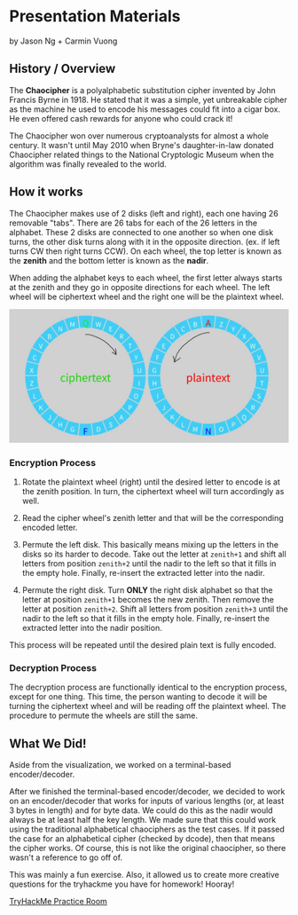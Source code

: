 # Presentation Materials
by Jason Ng + Carmin Vuong

## History / Overview
The <b>Chaocipher</b> is a polyalphabetic substitution cipher invented by John Francis Byrne in 1918. He stated that it was a simple, yet unbreakable cipher as the machine he used to encode his messages could fit into a cigar box. He even offered cash rewards for anyone who could crack it! 

The Chaocipher won over numerous cryptoanalysts for almost a whole century. It wasn't until May 2010 when Bryne's daughter-in-law donated Chaocipher related things to the National Cryptologic Museum when the algorithm was finally revealed to the world. 


## How it works
The Chaocipher makes use of 2 disks (left and right), each one having 26 removable "tabs". There are 26 tabs for each of the 26 letters in the alphabet. These 2 disks are connected to one another so when one disk turns, the other disk turns along with it in the opposite direction. (ex. if left turns CW then right turns CCW). On each wheel, the top letter is known as the <b>zenith</b> and the bottom letter is known as the <b>nadir</b>.

When adding the alphabet keys to each wheel, the first letter always starts at the zenith and they go in opposite directions for each wheel. The left wheel will be ciphertext wheel and the right one will be the plaintext wheel.

![title](images/1.JPG)

### Encryption Process
1. Rotate the plaintext wheel (right) until the desired letter to encode is at the zenith position. In turn, the ciphertext wheel will turn accordingly as well.

2. Read the cipher wheel's zenith letter and that will be the corresponding encoded letter. 

3. Permute the left disk. This basically means mixing up the letters in the disks so its harder to decode. Take out the letter at ```zenith+1``` and shift all letters from position ```zenith+2``` until the nadir to the left so that it fills in the empty hole. Finally, re-insert the extracted letter into the nadir.

4. Permute the right disk. Turn <b>ONLY</b> the right disk alphabet so that the letter at position ```zenith+1``` becomes the new zenith. Then remove the letter at position ```zenith+2```. Shift all letters from position ```zenith+3``` until the nadir to the left so that it fills in the empty hole. Finally, re-insert the extracted letter into the nadir position.

This process will be repeated until the desired plain text is fully encoded.

### Decryption Process
The decryption process are functionally identical to the encryption process, except for one thing. This time, the person wanting to decode it will be turning the ciphertext wheel and will be reading off the plaintext wheel. The procedure to permute the wheels are still the same. 


## What We Did! 
Aside from the visualization, we worked on a terminal-based encoder/decoder. 

After we finished the terminal-based encoder/decoder, we decided to work on an encoder/decoder that works for inputs of various lengths (or, at least 3 bytes in length) and for byte data. We could do this as the nadir would always be at least half the key length. We made sure that this could work using the traditional alphabetical chaociphers as the test cases. If it passed the case for an alphabetical cipher (checked by dcode), then that means the cipher works. Of course, this is not like the original chaocipher, so there wasn't a reference to go off of.

This was mainly a fun exercise. Also, it allowed us to create more creative questions for the tryhackme you have for homework! Hooray!

[TryHackMe Practice Room](https://tryhackme.com/jr/chaocipher) 

